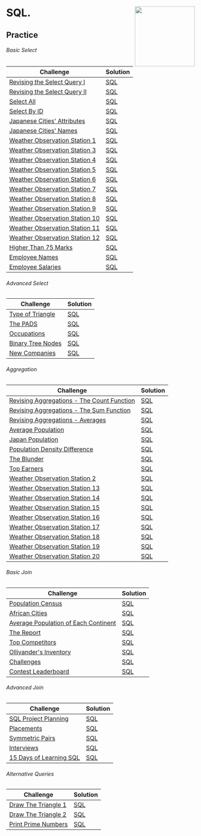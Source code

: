 # SQL. <a href="https://www.hackerrank.com/danilo_nelder"> <img align="right" src="https://i.imgur.com/YQnaKXf.png" width="160px" /></a>

## Practice

###### Basic Select
Challenge| Solution |
---------|-----------
[Revising the Select Query I](/SQL/AllCompetitions/revising-the-select-query.pdf)|[SQL](SQL/RevisingtheSelectQuery1.sql)
[Revising the Select Query II](/SQL/AllCompetitions/revising-the-select-query-2.pdf)|[SQL](SQL/RevisingtheSelectQuery2.sql)
[Select All](/SQL/AllCompetitions/select-all-sql.pdf)|[SQL](SQL/SelectAll.sql)
[Select By ID](/SQL/AllCompetitions/select-by-id.pdf)|[SQL](SQL/SelectById.sql)
[Japanese Cities' Attributes](/SQL/AllCompetitions/japanese-cities-attributes.pdf)|[SQL](SQL/JapaneseCitiesAttributes.sql)
[Japanese Cities' Names](/SQL/AllCompetitions/japanese-cities-name.pdf)|[SQL](SQL/JapaneseCitiesNames.sql)
[Weather Observation Station 1](/SQL/AllCompetitions/weather-observation-station-1.pdf)|[SQL](SQL/WeatherObservationStation1.sql)
[Weather Observation Station 3](/SQL/AllCompetitions/weather-observation-station-3.pdf)|[SQL](SQL/WeatherObservationStation3.sql)
[Weather Observation Station 4](/SQL/AllCompetitions/weather-observation-station-4.pdf)|[SQL](SQL/WeatherObservationStation4.sql)
[Weather Observation Station 5](/SQL/AllCompetitions/weather-observation-station-5.pdf)|[SQL](SQL/WeatherObservationStation5.sql)
[Weather Observation Station 6](/SQL/AllCompetitions/weather-observation-station-6.pdf)|[SQL](SQL/WeatherObservationStation6.sql)
[Weather Observation Station 7](/SQL/AllCompetitions/weather-observation-station-7.pdf)|[SQL](SQL/WeatherOBservationStation7.sql)
[Weather Observation Station 8](/SQL/AllCompetitions/weather-observation-station-8.pdf)|[SQL](SQL/WeatherObservationStation8.sql)
[Weather Observation Station 9](/SQL/AllCompetitions/weather-observation-station-9.pdf)|[SQL](SQL/WeatherObservationStation9.sql)
[Weather Observation Station 10](/SQL/AllCompetitions/weather-observation-station-10.pdf)|[SQL](SQL/WeatherObservationStation10.sql)
[Weather Observation Station 11](/SQL/AllCompetitions/weather-observation-station-11.pdf)|[SQL](SQL/WeatherObservationStation11.sql)
[Weather Observation Station 12](/SQL/AllCompetitions/weather-observation-station-12.pdf)|[SQL](SQL/WeatherObservationStation12.sql)
[Higher Than 75 Marks](/SQL/AllCompetitions/more-than-75-marks.pdf)|[SQL](SQL/HigherThan75Marks.sql.sql)
[Employee Names](/SQL/AllCompetitions/name-of-employees.pdf)|[SQL](SQL/EmployeeNames.sql)
[Employee Salaries](/SQL/AllCompetitions/salary-of-employees.pdf)|[SQL](SQL/EmployeeSalaries.sql)

###### Advanced Select
Challenge| Solution |
----------|----------
[Type of Triangle](/SQL/AllCompetitions/what-type-of-triangle.pdf)|[SQL](SQL/TypeOfTriangle.sql)
[The PADS](/SQL/AllCompetitions/the-pads.pdf)|[SQL](SQL/ThePads.sql)
[Occupations](/SQL/AllCompetitions/occupations.pdf)|[SQL](SQL/SQL/Occupations.sql)
[Binary Tree Nodes](/SQL/AllCompetitions/binary-search-tree-1.pdf)|[SQL](SQL/BinaryTreeNodes.sql)
[New Companies](/SQL/AllCompetitions/the-company.pdf)|[SQL](SQL/NewCompanies.sql)

###### Aggregation
Challenge| Solution |
----------|----------
[Revising Aggregations - The Count Function](/SQL/AllCompetitions/revising-aggregations-the-count-function.pdf)|[SQL](SQL/RevisingAggregationsTheCountFunction.sql)
[Revising Aggregations - The Sum Function](/SQL/AllCompetitions/revising-aggregations-sum.pdf)|[SQL](SQL/RevisingAggregationsTheSumFunction.sql)
[Revising Aggregations - Averages](/SQL/AllCompetitions/revising-aggregations-the-average-function.pdf)|[SQL](SQL/RevisingAggregationsAverages.sql)
[Average Population](/SQL/AllCompetitions/average-population.pdf)|[SQL](SQL/AveragePopulation.sql)
[Japan Population](/SQL/AllCompetitions/japan-population.pdf)|[SQL](SQL/JapanPopulation.sql)
[Population Density Difference](/SQL/AllCompetitions/population-density-difference.pdf)|[SQL](SQL/PopulationDensityDifference.sql)
[The Blunder](/SQL/AllCompetitions/the-blunder.pdf)|[SQL](SQL/TheBlunder.sql)
[Top Earners](/SQL/AllCompetitions/earnings-of-employees.pdf)|[SQL](SQL/TopEarners.sql)
[Weather Observation Station 2](/SQL/AllCompetitions/weather-observation-station-2.pdf)|[SQL](SQL/WeatherObservationStation2.sql)
[Weather Observation Station 13](/SQL/AllCompetitions/weather-observation-station-13.pdf)|[SQL](SQL/WeatherObservationStation13.sql)
[Weather Observation Station 14](/SQL/AllCompetitions/weather-observation-station-14.pdf)|[SQL](SQL/WeatherObservationStation14.sql)
[Weather Observation Station 15](/SQL/AllCompetitions/weather-observation-station-15.pdf)|[SQL](SQL/WeatherObservationStation15.sql)
[Weather Observation Station 16](/SQL/AllCompetitions/weather-observation-station-16.pdf)|[SQL](SQL/WeatherObservationStation16.sql)
[Weather Observation Station 17](/SQL/AllCompetitions/weather-observation-station-17.pdf)|[SQL](SQL/WeatherObservationStation17.sql)
[Weather Observation Station 18](/SQL/AllCompetitions/weather-observation-station-18.pdf)|[SQL](SQL/WeatherObservationStation18.sql)
[Weather Observation Station 19](/SQL/AllCompetitions/weather-observation-station-19.pdf)|[SQL](SQL/WeatherObservationStation19.sql)
[Weather Observation Station 20](/SQL/AllCompetitions/weather-observation-station-20.pdf)|[SQL](SQL/WeatherObservationStation20.sql)

###### Basic Join
Challenge| Solution |
----------|----------
[Population Census](/SQL/AllCompetitions/asian-population.pdf)|[SQL](SQL/PopulationCensus.sql)
[African Cities](/SQL/AllCompetitions/african-cities.pdf)|[SQL](SQL/AfricanCities.sql)
[Average Population of Each Continent](/SQL/AllCompetitions/average-population-of-each-continent.pdf)|[SQL](SQL/PopulationDensityDifference.sql)
[The Report](/SQL/AllCompetitions/the-report.pdf)|[SQL](SQL/TheReport.sql)
[Top Competitors](/SQL/AllCompetitions/full-score.pdf)|[SQL](SQL/TopCompetitors.sql)
[Ollivander's Inventory](/SQL/AllCompetitions/harry-potter-and-wands.pdf)|[SQL](SQL/OllivandersInventory.sql)
[Challenges](/SQL/AllCompetitions/challenges.pdf)|[SQL](SQL/Challenges.sql)
[Contest Leaderboard](/SQL/AllCompetitions/contest-leaderboard.pdf)|[SQL](SQL/ContestLeaderboard.sql)

###### Advanced Join
Challenge| Solution |
----------|----------
[SQL Project Planning](/SQL/AllCompetitions/sql-projects.pdf)|[SQL](SQL/SQLProjectPlanning.sql)
[Placements](/SQL/AllCompetitions/placements.pdf)|[SQL](SQL/Placements.sql)
[Symmetric Pairs](/SQL/AllCompetitions/symmetric-pairs.pdf)|[SQL](SQL/SymmetricPairs.sql)
[Interviews](/SQL/AllCompetitions/interviews.pdf)|[SQL](SQL/Interviews.sql)
[15 Days of Learning SQL](/SQL/AllCompetitions/15-days-of-learning-sql.pdf)|[SQL](SQL/15DaysOfLearningSQL.sql)

###### Alternative Queries
Challenge| Solution |
----------|----------
[Draw The Triangle 1](/SQL/AllCompetitions/draw-the-triangle-1.pdf)|[SQL](SQL/DrawTheTriangle1.sql)
[Draw The Triangle 2](/SQL/AllCompetitions/draw-the-triangle-2.pdf)|[SQL](SQL/DrawTheTriangle2.sql)
[Print Prime Numbers](/SQL/AllCompetitions/print-prime-numbers.pdf)|[SQL](SQL/PrintPrimeNumbers.sql)

